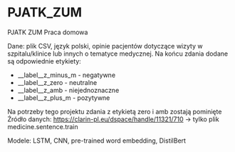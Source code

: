 # PJATK_ZUM
PJATK ZUM Praca domowa

Dane: plik CSV, język polski, opinie pacjentów dotyczące wizyty w szpitalu/klinice lub innych o tematyce medycznej. Na końcu zdania dodane są odpowiednie etykiety: 
* __label__z_minus_m - negatywne
* __label__z_zero - neutralne
* __label__z_amb - niejednoznaczne
* __label__z_plus_m - pozytywne
  
Na potrzeby tego projektu zdania z etykietą zero i amb zostają pominięte
Źródło danych: https://clarin-pl.eu/dspace/handle/11321/710 -> tylko plik medicine.sentence.train

Modele: LSTM, CNN, pre-trained word embedding, DistilBert
